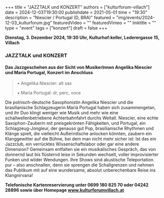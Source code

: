+++
title = "JAZZTALK und KONZERT"
authors = ["kulturforum-villach"]
date = 2024-12-03T19:30:00
publishdate = 2021-05-01
time = "19:30"
description = "Niescier / Portugal (D, BRA)"
featured = "img/events/2024-12-03_kulturforum.jpg"
featuredVideo = ""
featuredVimeo = ""
linktitle = ""
type = "event"
tags = ["konzert"]
draft = false
+++

**Dienstag, 3. Dezember 2024, 19:30 Uhr, Kulturhof:keller, Lederergasse 15, Villach**

### JAZZTALK und KONZERT
#### Das Jazzgeschehen aus der Sicht von MusikerInnen Angelika Niescier und Maria Portugal, Konzert im Anschluss

>• Angelika Niescier: alt sax
>
>• Maria Portugal: dr, perc, voce


Die polnisch-deutsche Saxophonistin Angelika Niescier und die brasilianische Schlagzeugerin Mariá Portugal haben sich zusammengetan, und ihr Duo klingt weniger wie Musik und mehr wie eine schallwellenbetriebene Achterbahnfahrt durchs Weltall. Niescier, eine echte Saxophon-Zauberin mit preisgekrönten Fähigkeiten, und Portugal, ein Schlagzeug-Jongleur, der genauso gut Pop, brasilianische Rhythmen und Klänge spielt, die vielleicht Außerirdische anlocken könnten, zaubern ein Klanggewitter auf die Bühne, bei dem man nicht mehr sicher ist: Ist das ein Jazzclub, ein verrücktes Wissenschaftslabor oder gar eine andere Dimension? Gemeinsam entfalten sie ein musikalisches Gespräch, das von donnernd laut bis flüsternd leise in Sekunden wechselt, voller improvisierter Funken und wilder Wendungen. Ihre Shows sind akustische Teleportation pur – also anschnallen, denn sie sprengen die Schallgrenzen und nehmen das Publikum mit auf eine wundersame, absolut unberechenbare Reise ins Klangnirvana!

**Telefonische Kartenreservierung unter 0699 180 825 70 oder 04242 28896  sowie über Homepage www.kulturforumvillach.at**
